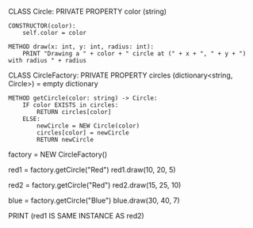 CLASS Circle:
    PRIVATE PROPERTY color (string)

    CONSTRUCTOR(color):
        self.color = color

    METHOD draw(x: int, y: int, radius: int):
        PRINT "Drawing a " + color + " circle at (" + x + ", " + y + ") with radius " + radius

CLASS CircleFactory:
    PRIVATE PROPERTY circles (dictionary<string, Circle>) = empty dictionary

    METHOD getCircle(color: string) -> Circle:
        IF color EXISTS in circles:
            RETURN circles[color]
        ELSE:
            newCircle = NEW Circle(color)
            circles[color] = newCircle
            RETURN newCircle

factory = NEW CircleFactory()

red1 = factory.getCircle("Red")
red1.draw(10, 20, 5)

red2 = factory.getCircle("Red")
red2.draw(15, 25, 10)

blue = factory.getCircle("Blue")
blue.draw(30, 40, 7)

PRINT (red1 IS SAME INSTANCE AS red2)
